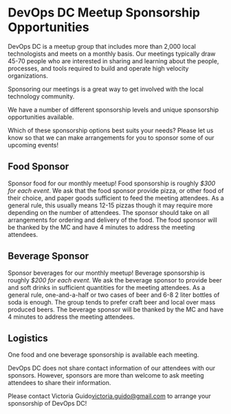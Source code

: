 # DevOps DC Meetup Sponsorship Opportunities

DevOps DC is a meetup group that includes more than 2,000 local technologists and meets on a monthly basis.  Our meetings typically draw 45-70 people who are interested in sharing and learning about the people, processes, and tools required to build and operate high velocity organizations.

Sponsoring our meetings is a great way to get involved with the local technology community.

We have a number of different sponsorship levels and unique sponsorship opportunities available.

Which of these sponsorship options best suits your needs? Please let us know so that we can make arrangements for you to sponsor some of our upcoming events!

## Food Sponsor

Sponsor food for our monthly meetup!  Food sponsorship is roughly *$300 for each event*.  We ask that the food sponsor provide pizza, or other food of their choice, and paper goods sufficient to feed the meeting attendees.  As a general rule, this usually means 12-15 pizzas though it may require more depending on the number of attendees.  The sponsor should take on all arrangements for ordering and delivery of the food.  The food sponsor will be thanked by the MC and have 4 minutes to address the meeting attendees.

## Beverage Sponsor

Sponsor beverages for our monthly meetup!  Beverage sponsorship is roughly *$200 for each event*.  We ask the beverage sponsor to provide beer and soft drinks in sufficient quantities for the meeting attendees.  As a general rule, one-and-a-half or two cases of beer and 6-8 2 liter bottles of soda is enough.  The group tends to prefer craft beer and local over mass produced beers.  The beverage sponsor will be thanked by the MC and have 4 minutes to address the meeting attendees.

## Logistics

One food and one beverage sponsorship is available each meeting.

DevOps DC does not share contact information of our attendees with our sponsors.  However, sponsors are more than welcome to ask meeting attendees to share their information.

Please contact Victoria Guido[<victoria.guido@gmail.com>](mailto:victoria.guido@gmail.com) to arrange your sponsorship of DevOps DC!
